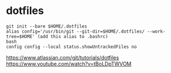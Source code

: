 # dotfiles

```
git init --bare $HOME/.dotfiles
alias config='/usr/bin/git --git-dir=$HOME/.dotfiles/ --work-tree=$HOME' (add this alias to .bashrc)
bash
config config --local status.showUntrackedFiles no
```
https://www.atlassian.com/git/tutorials/dotfiles  
https://www.youtube.com/watch?v=tBoLDpTWVOM
